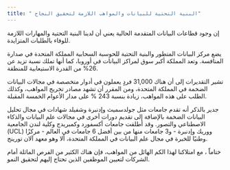 ```yaml
---
title: " البنية التحتية للبيانات والمواهب اللازمة لتحقيق النجاح"
---
```

إن وجود قطاعات البيانات المتقدمة الحالية يعني أن لدينا البنية التحتية والمهارات اللازمة للوفاء بالطلبات المتزايدة.

يضع مركز البيانات المتطور والبنية التحتية للحوسبة السحابية المملكة المتحدة في صدارة المنافسة. وتعد المملكة أكبر سوق لمراكز البيانات في أوروبا، كما أنها تملك نسبة تزيد عن 26% من القدرة الاستيعابية للمنطقة.

تشير التقديرات إلى أن هناك 31,000 فردٍ يعملون في أدوار متخصصة في مجالات البيانات الضخمة في المملكة المتحدة، ومن المقرر أن تشهد مصادر تخريج المواهب، وكذلك الطلب على هذه المواهب، زيادة بنسبة 243 % على مدار الأعوام الخمسة المقبلة.

جدير بالذكر أنه تقدم جامعات مثل جولدسميث وإدنبرة وشفيلد شهادات في مجال تحليل البيانات الضخمة بالإضافة إلى تقديم دورات أخرى في مجالات علم البيانات والذكاء الاصطناعي والتصور. وقد أطلقت جامعات أكسفورد وكمبريدج وكلية لندن الجامعية (UCL) ووريك وإدنبرة - و3 جامعات منها من بين أفضل 6 جامعات في العالم - مركزًا وطنيًا للخبرة في مجال علم البيانات في المملكة المتحدة، ألا وهو معهد آلان تورينج.

ختاماّ ، مع امتلاكنا لهذا الكم الهائل من المواهب، فإن هناك الكثير من الفرص الماثلة أمام الشركات لتعيين الموظفين الذين تحتاج إليهم لتحقيق النمو.

